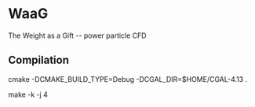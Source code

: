 # WaaG
The Weight as a Gift -- power particle CFD


## Compilation

cmake -DCMAKE_BUILD_TYPE=Debug -DCGAL_DIR=$HOME/CGAL-4.13 .

make -k -j 4
